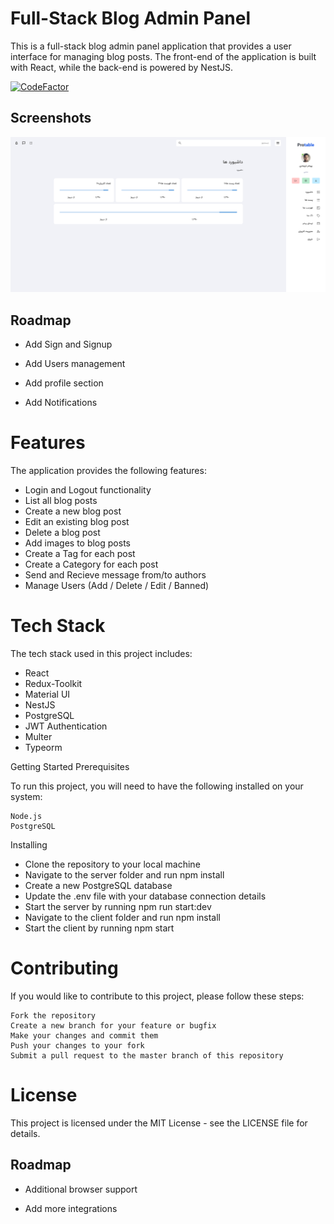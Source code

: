 # Full-Stack Blog Admin Panel

This is a full-stack blog admin panel application that provides a user interface for managing blog posts. The front-end of the application is built with React, while the back-end is powered by NestJS.

[![CodeFactor](https://www.codefactor.io/repository/github/farhdibehnamdev/react-nestjs-minimal-blog/badge/main)](https://www.codefactor.io/repository/github/farhdibehnamdev/react-nestjs-minimal-blog/overview/main)

## Screenshots

![App Screenshot](https://github.com/farhdibehnamdev/React-Nestjs-Minimal-Blog/blob/main/screenshots/Dashboard.png)


## Roadmap

- Add Sign and Signup

- Add Users management

- Add profile section

- Add Notifications

# Features

The application provides the following features:

- Login and Logout functionality
- List all blog posts
- Create a new blog post
- Edit an existing blog post
- Delete a blog post
- Add images to blog posts
- Create a Tag for each post
- Create a Category for each post
- Send and Recieve message from/to authors
- Manage Users (Add / Delete / Edit / Banned)

# Tech Stack

The tech stack used in this project includes:

- React
- Redux-Toolkit
- Material UI
- NestJS
- PostgreSQL
- JWT Authentication
- Multer
- Typeorm

Getting Started
Prerequisites

To run this project, you will need to have the following installed on your system:

    Node.js
    PostgreSQL

Installing

- Clone the repository to your local machine
- Navigate to the server folder and run npm install
- Create a new PostgreSQL database
- Update the .env file with your database connection details
- Start the server by running npm run start:dev
- Navigate to the client folder and run npm install
- Start the client by running npm start

# Contributing

If you would like to contribute to this project, please follow these steps:

    Fork the repository
    Create a new branch for your feature or bugfix
    Make your changes and commit them
    Push your changes to your fork
    Submit a pull request to the master branch of this repository

# License

This project is licensed under the MIT License - see the LICENSE file for details.

## Roadmap

- Additional browser support

- Add more integrations
